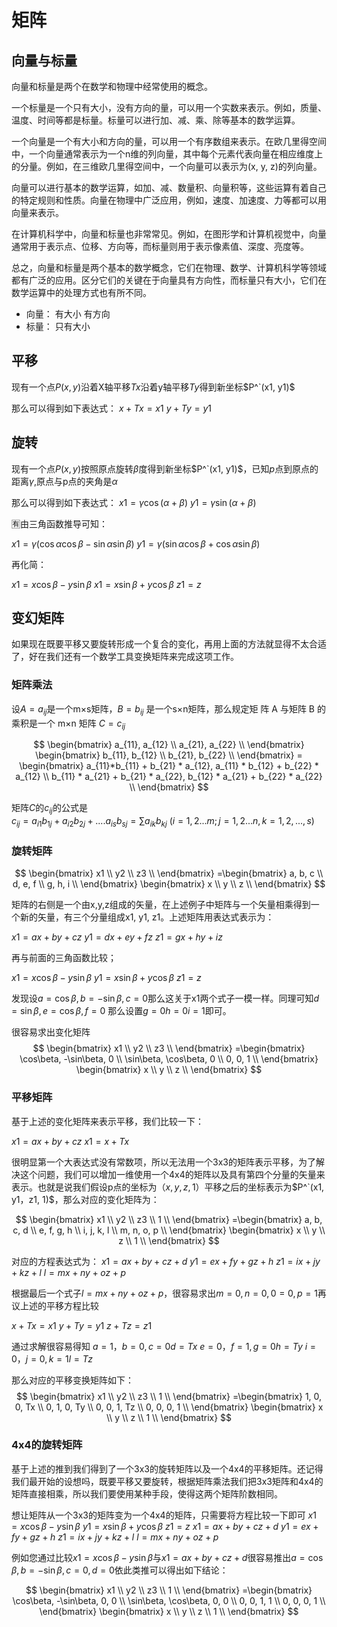 # 矩阵

## 向量与标量

向量和标量是两个在数学和物理中经常使用的概念。

一个标量是一个只有大小，没有方向的量，可以用一个实数来表示。例如，质量、温度、时间等都是标量。标量可以进行加、减、乘、除等基本的数学运算。

一个向量是一个有大小和方向的量，可以用一个有序数组来表示。在欧几里得空间中，一个向量通常表示为一个n维的列向量，其中每个元素代表向量在相应维度上的分量。例如，在三维欧几里得空间中，一个向量可以表示为(x, y, z)的列向量。

向量可以进行基本的数学运算，如加、减、数量积、向量积等，这些运算有着自己的特定规则和性质。向量在物理中广泛应用，例如，速度、加速度、力等都可以用向量来表示。

在计算机科学中，向量和标量也非常常见。例如，在图形学和计算机视觉中，向量通常用于表示点、位移、方向等，而标量则用于表示像素值、深度、亮度等。

总之，向量和标量是两个基本的数学概念，它们在物理、数学、计算机科学等领域都有广泛的应用。区分它们的关键在于向量具有方向性，而标量只有大小，它们在数学运算中的处理方式也有所不同。

- 向量： 有大小 有方向
- 标量： 只有大小

## 平移
现有一个点$P(x, y)$沿着X轴平移$Tx$沿着y轴平移$Ty$得到新坐标$P^`(x1, y1)$

那么可以得到如下表达式：
$x + Tx = x1$
$y + Ty = y1$

## 旋转
现有一个点$P(x, y)$按照原点旋转$\beta$度得到新坐标$P^`(x1, y1)$，已知$p$点到原点的距离$\gamma$,原点与p点的夹角是$\alpha$

那么可以得到如下表达式：
$x1 = \gamma\cos(\alpha + \beta)$
$y1 = \gamma\sin(\alpha + \beta)$

🈶由三角函数推导可知：

$x1 = \gamma(\cos\alpha\cos\beta - \sin\alpha\sin\beta)$
$y1 = \gamma(\sin\alpha\cos\beta + \cos\alpha\sin\beta)$

再化简：

$x1 = x\cos\beta - y\sin\beta$
$x1 = x\sin\beta + y\cos\beta$
$z1 = z$



## 变幻矩阵

如果现在既要平移又要旋转形成一个复合的变化，再用上面的方法就显得不太合适了，好在我们还有一个数学工具变换矩阵来完成这项工作。

### 矩阵乘法

设$A=a_{ij}$是一个m×s矩阵，$B=b_{ij}$ 是一个s×n矩阵，那么规定矩
阵 A 与矩阵 B 的乘积是一个 m×n 矩阵 $C =c_{ij}$

$$
\begin{bmatrix}
 a_{11}, a_{12} \\
 a_{21}, a_{22} \\
 \end{bmatrix}
 \begin{bmatrix}
 b_{11}, b_{12} \\
 b_{21}, b_{22} \\
 \end{bmatrix} 
 = \begin{bmatrix}
 a_{11}*b_{11} + b_{21} * a_{12}, a_{11} * b_{12} + b_{22} *  a_{12} \\
 b_{11} * a_{21} + b_{21} * a_{22}, b_{12} * a_{21} + b_{22} * a_{22} \\
 \end{bmatrix}
$$

矩阵$C$的$c_{ij}$的公式是 \
$c_{ij} = a_{i1}b_{1j}+a_{i2}b_{2j}+....a_{is}b_{sj} = \displaystyle\sum a_{ik}b_{kj} \ (i = 1, 2 ... m; j = 1, 2 ... n, k = 1, 2, ..., s)$ 

### 旋转矩阵

$$
\begin{bmatrix}
 x1 \\
 y2 \\
 z3 \\
 \end{bmatrix}
 =\begin{bmatrix}
 a, b, c \\
 d, e, f \\
 g, h, i \\
 \end{bmatrix} 
  \begin{bmatrix}
 x \\
 y \\
 z \\
 \end{bmatrix}
$$

矩阵的右侧是一个由x,y,z组成的矢量，在上述例子中矩阵与一个矢量相乘得到一个新的矢量，有三个分量组成x1, y1, z1。上述矩阵用表达式表示为：

$x1 = ax + by + cz$
$y1 = dx + ey + fz$
$z1 = gx + hy + iz$

再与前面的三角函数比较；

$x1 = x\cos\beta - y\sin\beta$
$y1 = x\sin\beta + y\cos\beta$
$z1 = z$

发现设$a = \cos\beta, b = -\sin\beta, c = 0$那么这关于x1两个式子一模一样。同理可知$d = \sin\beta, e = \cos\beta, f = 0$ 那么设置$g = 0 h = 0 i = 1$即可。

很容易求出变化矩阵
$$
\begin{bmatrix}
 x1 \\
 y2 \\
 z3 \\
 \end{bmatrix}
 =\begin{bmatrix}
 \cos\beta, -\sin\beta, 0 \\
 \sin\beta, \cos\beta, 0 \\
 0, 0, 1 \\
 \end{bmatrix} 
  \begin{bmatrix}
 x \\
 y \\
 z \\
 \end{bmatrix}
$$


### 平移矩阵

基于上述的变化矩阵来表示平移，我们比较一下：

$x1 = ax + by + cz$
$x1 = x + Tx$

很明显第一个大表达式没有常数项，所以无法用一个3x3的矩阵表示平移，为了解决这个问题，我们可以增加一维使用一个4x4的矩阵以及具有第四个分量的矢量来表示。也就是说我们假设p点的坐标为$（x,y,z,1）$平移之后的坐标表示为$P^`(x1, y1，z1, 1)$，那么对应的变化矩阵为：

$$
\begin{bmatrix}
 x1 \\
 y2 \\
 z3 \\
 1 \\ 
 \end{bmatrix}
 =\begin{bmatrix}
 a, b, c, d \\
 e, f, g, h \\
 i, j, k, l \\
 m, n, o, p \\
 \end{bmatrix} 
  \begin{bmatrix}
 x \\
 y \\
 z \\
 1 \\
 \end{bmatrix}
$$

对应的方程表达式为：
$x1 = ax + by + cz + d$
$y1 = ex + fy + gz + h$
$z1 = ix + jy + kz + l$
$l = mx + ny + oz + p$

根据最后一个式子$l = mx + ny + oz + p$，很容易求出$m = 0, n = 0, 0 = 0, p = 1$再议上述的平移方程比较

$x + Tx = x1$
$y + Ty = y1$
$z + Tz = z1$

通过求解很容易得知 
$a = 1， b = 0, c = 0 d = Tx$
$e = 0， f = 1, g = 0 h = Ty$
$i = 0， j = 0, k = 1 l = Tz$

那么对应的平移变换矩阵如下：
$$
\begin{bmatrix}
 x1 \\
 y2 \\
 z3 \\
 1 \\ 
 \end{bmatrix}
 =\begin{bmatrix}
 1, 0, 0, Tx \\
 0, 1, 0, Ty \\
 0, 0, 1, Tz \\
 0, 0, 0, 1 \\
 \end{bmatrix} 
  \begin{bmatrix}
 x \\
 y \\
 z \\
 1 \\
 \end{bmatrix}
$$

### 4x4的旋转矩阵

基于上述的推到我们得到了一个3x3的旋转矩阵以及一个4x4的平移矩阵。还记得我们最开始的设想吗，既要平移又要旋转，根据矩阵乘法我们把3x3矩阵和4x4的矩阵直接相乘，所以我们要使用某种手段，使得这两个矩阵阶数相同。

想让矩阵从一个3x3的矩阵变为一个4x4的矩阵，只需要将方程比较一下即可
$x1 = x\cos\beta - y\sin\beta$
$y1 = x\sin\beta + y\cos\beta$
$z1 = z$
$x1 = ax + by + cz + d$
$y1 = ex + fy + gz + h$
$z1 = ix + jy + kz + l$
$l = mx + ny + oz + p$

例如您通过比较$x1 = x\cos\beta - y\sin\beta$与$x1 = ax + by + cz + d$很容易推出$a = \cos\beta, b = -\sin\beta, c = 0, d = 0$依此类推可以得出如下结论：

$$
\begin{bmatrix}
 x1 \\
 y2 \\
 z3 \\
 1 \\ 
 \end{bmatrix}
 =\begin{bmatrix}
 \cos\beta, -\sin\beta, 0, 0 \\
 \sin\beta, \cos\beta, 0, 0 \\
 0, 0, 1, 1 \\
 0, 0, 0, 1 \\
 \end{bmatrix} 
  \begin{bmatrix}
 x \\
 y \\
 z \\
 1 \\
 \end{bmatrix}
$$